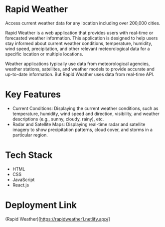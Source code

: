 # Rapid Weather

Access current weather data for any location including over 200,000 cities.

Rapid Weather is a web application that provides users with real-time or forecasted weather information. This application is designed to help users stay informed about current weather conditions, temperature, humidity, wind speed, precipitation, and other relevant meteorological data for a specific location or multiple locations.

Weather applications typically use data from meteorological agencies, weather stations, satellites, and weather models to provide accurate and up-to-date information. But Rapid Weather uses data from real-time API.

# Key Features

<ul> 
  <li>Current Conditions: Displaying the current weather conditions, such as temperature, humidity, wind speed and direction, visibility, and weather descriptions (e.g., sunny, cloudy, rainy), etc.</li>
  <li>Radar and Satellite Maps: Displaying real-time radar and satellite imagery to show precipitation patterns, cloud cover, and storms in a particular region.</li>
</ul>

# Tech Stack

<ul> 
  <li>HTML</li>
  <li>CSS</li>
  <li>JavaScript</li>
  <li>React.js</li>
</ul>

# Deployment Link

(Rapid Weather)[https://rapidweather1.netlify.app/]
